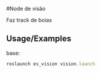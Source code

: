 #Node de visão

Faz track de boias


## Usage/Examples

base: 
```javascript
roslaunch es_vision vision.launch 

